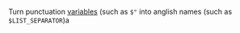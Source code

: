 Turn punctuation [variables](https://github.com/ReneNyffenegger/about-perl/tree/master/variables) (such as `$"` into
anglish names (such as `$LIST_SEPARATOR`)a
